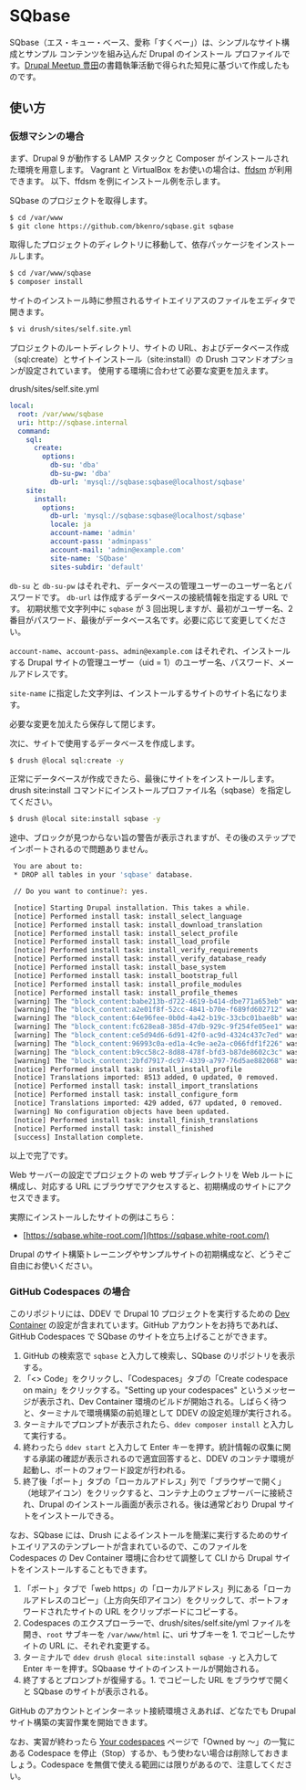 # SQbase

SQbase（エス・キュー・ベース、愛称「すくべー」）は、シンプルなサイト構成とサンプル コンテンツを組み込んだ Drupal のインストール プロファイルです。[Drupal Meetup 豊田](https://drupal-meetup-toyota.connpass.com/)の書籍執筆活動で得られた知見に基づいて作成したものです。

## 使い方

### 仮想マシンの場合

まず、Drupal 9 が動作する LAMP スタックと Composer がインストールされた環境を用意します。
Vagrant と VirtualBox をお使いの場合は、[ffdsm](https://github.com/bkenro/ffdsm) が利用できます。
以下、ffdsm を例にインストール例を示します。

SQbase のプロジェクトを取得します。

```bash
$ cd /var/www
$ git clone https://github.com/bkenro/sqbase.git sqbase
```

取得したプロジェクトのディレクトリに移動して、依存パッケージをインストールします。

```bash
$ cd /var/www/sqbase
$ composer install
```

サイトのインストール時に参照されるサイトエイリアスのファイルをエディタで開きます。

```bash
$ vi drush/sites/self.site.yml
```

プロジェクトのルートディレクトリ、サイトの URL、およびデータベース作成（sql:create）とサイトインストール（site:install）の Drush コマンドオプションが設定されています。
使用する環境に合わせて必要な変更を加えます。

drush/sites/self.site.yml

```yml
local:
  root: /var/www/sqbase
  uri: http://sqbase.internal
  command:
    sql:
      create:
        options:
          db-su: 'dba'
          db-su-pw: 'dba'
          db-url: 'mysql://sqbase:sqbase@localhost/sqbase'
    site:
      install:
        options:
          db-url: 'mysql://sqbase:sqbase@localhost/sqbase'
          locale: ja
          account-name: 'admin'
          account-pass: 'adminpass'
          account-mail: 'admin@example.com'
          site-name: 'SQbase'
          sites-subdir: 'default'
```
`db-su` と `db-su-pw` はそれぞれ、データベースの管理ユーザーのユーザー名とパスワードです。
`db-url` は作成するデータベースの接続情報を指定する URL です。
初期状態で文字列中に `sqbase` が 3 回出現しますが、最初がユーザー名、2 番目がパスワード、最後がデータベース名です。必要に応じて変更してください。

`account-name`、`account-pass`、`admin@example.com` はそれぞれ、インストールする Drupal サイトの管理ユーザー（uid = 1）のユーザー名、パスワード、メールアドレスです。

`site-name` に指定した文字列は、インストールするサイトのサイト名になります。

必要な変更を加えたら保存して閉じます。

次に、サイトで使用するデータベースを作成します。

```bash
$ drush @local sql:create -y
```

正常にデータベースが作成できたら、最後にサイトをインストールします。
drush site:install コマンドにインストールプロファイル名（sqbase）を指定してください。

```bash
$ drush @local site:install sqbase -y
```

途中、ブロックが見つからない旨の警告が表示されますが、その後のステップでインポートされるので問題ありません。

```bash
 You are about to:
 * DROP all tables in your 'sqbase' database.

 // Do you want to continue?: yes.

 [notice] Starting Drupal installation. This takes a while.
 [notice] Performed install task: install_select_language
 [notice] Performed install task: install_download_translation
 [notice] Performed install task: install_select_profile
 [notice] Performed install task: install_load_profile
 [notice] Performed install task: install_verify_requirements
 [notice] Performed install task: install_verify_database_ready
 [notice] Performed install task: install_base_system
 [notice] Performed install task: install_bootstrap_full
 [notice] Performed install task: install_profile_modules
 [notice] Performed install task: install_profile_themes
 [warning] The "block_content:babe213b-d722-4619-b414-dbe771a653eb" was not found
 [warning] The "block_content:a2e01f8f-52cc-4841-b70e-f689fd602712" was not found
 [warning] The "block_content:64e96fee-0b0d-4a42-b19c-33cbc01bae8b" was not found
 [warning] The "block_content:fc628ea8-385d-47db-929c-9f254fe05ee1" was not found
 [warning] The "block_content:ce5d94d6-6d91-42f0-ac9d-4324c437c7ed" was not found
 [warning] The "block_content:96993c0a-ed1a-4c9e-ae2a-c066fdf1f226" was not found
 [warning] The "block_content:b9cc58c2-8d88-478f-bfd3-b87de8602c3c" was not found
 [warning] The "block_content:2bfd7917-dc97-4339-a797-76d5ae882068" was not found
 [notice] Performed install task: install_install_profile
 [notice] Translations imported: 8513 added, 0 updated, 0 removed.
 [notice] Performed install task: install_import_translations
 [notice] Performed install task: install_configure_form
 [notice] Translations imported: 429 added, 677 updated, 0 removed.
 [warning] No configuration objects have been updated.
 [notice] Performed install task: install_finish_translations
 [notice] Performed install task: install_finished
 [success] Installation complete.
```

以上で完了です。

Web サーバーの設定でプロジェクトの web サブディレクトリを Web ルートに構成し、対応する URL にブラウザでアクセスすると、初期構成のサイトにアクセスできます。

実際にインストールしたサイトの例はこちら：

- [https://sqbase.white-root.com/](https://sqbase.white-root.com/)

Drupal のサイト構築トレーニングやサンプルサイトの初期構成など、どうぞご自由にお使いください。

### GitHub Codespaces の場合

このリポジトリには、DDEV で Drupal 10 プロジェクトを実行するための [Dev Container](https://code.visualstudio.com/docs/devcontainers/containers) の設定が含まれています。GitHub アカウントをお持ちであれば、GitHub Codespaces で SQbase のサイトを立ち上げることができます。

1. GitHub の検索窓で  `sqbase` と入力して検索し、SQbase のリポジトリを表示する。
2. 「<> Code」をクリックし、「Codespaces」タブの「Create codespace on main」をクリックする。"Setting up your codespaces" というメッセージが表示され、Dev Container 環境のビルドが開始される。しばらく待つと、ターミナルで環境構築の前処理として DDEV の設定処理が実行される。
4. ターミナルでプロンプトが表示されたら、`ddev composer install` と入力して実行する。
5. 終わったら `ddev start` と入力して Enter キーを押す。統計情報の収集に関する承諾の確認が表示されるので適宜回答すると、DDEV のコンテナ環境が起動し、ポートのフォワード設定が行われる。
7. 終了後「ポート」タブの「ローカルアドレス」列で「ブラウザーで開く」（地球アイコン）をクリックすると、コンテナ上のウェブサーバーに接続され、Drupal のインストール画面が表示される。後は通常どおり Drupal サイトをインストールできる。

なお、SQbase には、Drush によるインストールを簡潔に実行するためのサイトエイリアスのテンプレートが含まれているので、このファイルを Codespaces の Dev Container 環境に合わせて調整して CLI から Drupal サイトをインストールすることもできます。

1. 「ポート」タブで「web https」の「ローカルアドレス」列にある「ローカルアドレスのコピー」（上方向矢印アイコン）をクリックして、ポートフォワードされたサイトの URL をクリップボードにコピーする。
2. Codespaces のエクスプローラーで、drush/sites/self.site/yml ファイルを開き、`root` サブキーを `/var/www/html` に、uri サブキーを 1. でコピーしたサイトの URL に、それぞれ変更する。
3. ターミナルで `ddev drush @local site:install sqbase -y` と入力して Enter キーを押す。SQbaase サイトのインストールが開始される。
4. 終了するとプロンプトが復帰する。1. でコピーした URL をブラウザで開くと SQbase のサイトが表示される。

GitHub のアカウントとインターネット接続環境さえあれば、どなたでも Drupal サイト構築の実習作業を開始できます。

なお、実習が終わったら [Your codespaces](https://github.com/codespaces) ページで「Owned by 〜」の一覧にある Codespace を停止（Stop）するか、もう使わない場合は削除しておきましょう。Codespace を無償で使える範囲には限りがあるので、注意してください。
